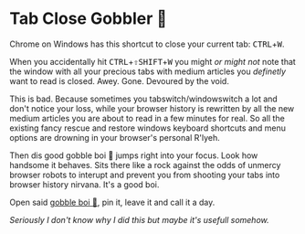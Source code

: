 # Tab Close Gobbler 🦃

Chrome on Windows has this shortcut to close your current tab: <kbd>CTRL</kbd>+<kbd>W</kbd>. 

When you accidentally hit <kbd>CTRL</kbd>+<kbd>⇧SHIFT</kbd>+<kbd>W</kbd> you might *or might not* note that the window with all your precious tabs with medium articles you *definetly* want to read is closed. Awey. Gone. Devoured by the void. 

This is bad. 
Because sometimes you tabswitch/windowswitch a lot and don't notice your loss, while your browser history is rewritten by all the new medium articles you are about to read in a few minutes for real. So all the existing fancy rescue and restore windows keyboard shortcuts and menu options are drowning in your browser's personal R'lyeh.

Then dis good gobble boi 🦃 jumps right into your focus. 
Look how handsome it behaves. 
Sits there like a rock against the odds of unmercy browser robots to interupt and prevent you from shooting your tabs into browser history nirvana.
It's a good boi.

Open said [gobble boi 🦃](http://pastparty.tech/tab-close-gobbler/), pin it, leave it and call it a day.


*Seriously I don't know why I did this but maybe it's usefull somehow.*
